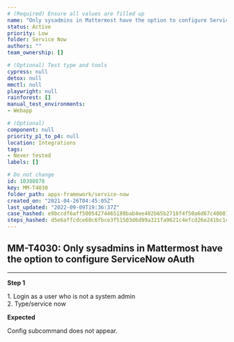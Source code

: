 ```yaml
---
# (Required) Ensure all values are filled up
name: "Only sysadmins in Mattermost have the option to configure ServiceNow oAuth"
status: Active
priority: Low
folder: Service Now
authors: ""
team_ownership: []

# (Optional) Test type and tools
cypress: null
detox: null
mmctl: null
playwright: null
rainforest: []
manual_test_environments: 
- Webapp

# (Optional)
component: null
priority_p1_to_p4: null
location: Integrations
tags: 
- Never tested
labels: []

# Do not change
id: 10380878
key: MM-T4030
folder_path: apps-framework/service-now
created_on: "2021-04-26T04:45:05Z"
last_updated: "2022-09-09T19:36:37Z"
case_hashed: e9bccdf6aff50054274465188bab4ee402b65b2718f4f50a6d67c4008121a037b639b53fc3850c1ae4484ec197b8fce4
steps_hashed: d5e6affcdce60c6fbce3f51503d6d99a321fa9621c4efcd26e241bc1cbf9c62c7e02dff8ffda6d012124ccf310dfeed6
---
```


## MM-T4030: Only sysadmins in Mattermost have the option to configure ServiceNow oAuth

---

**Step 1**

1\. Login as a user who is not a system admin\
2\. Type/service now

**Expected**

Config subcommand does not appear.
